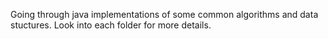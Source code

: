 Going through java implementations of some common algorithms and data stuctures.
Look into each folder for more details.